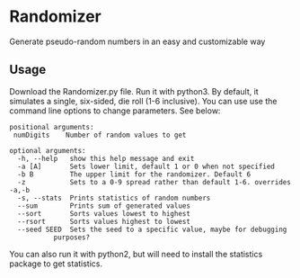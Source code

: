 # Randomizer
Generate pseudo-random numbers in an easy and customizable way

## Usage
Download the Randomizer.py file. Run it with python3. By default, it simulates a single, six-sided, die roll (1-6 inclusive). You can use use the command line options to change parameters. See below:

   

    positional arguments:
     numDigits    Number of random values to get

    optional arguments:
      -h, --help   show this help message and exit
      -a [A]       Sets lower limit, default 1 or 0 when not specified
      -b B         The upper limit for the randomizer. Default 6
      -z           Sets to a 0-9 spread rather than default 1-6. overrides -a,-b
      -s, --stats  Prints statistics of random numbers
      --sum        Prints sum of generated values
      --sort       Sorts values lowest to highest
      --rsort      Sorts values highest to lowest
      --seed SEED  Sets the seed to a specific value, maybe for debugging
               purposes?

You can also run it with python2, but will need to install the statistics package to get statistics.
